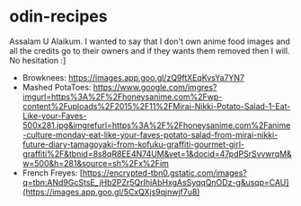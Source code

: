 # odin-recipes
Assalam U Alaikum.
I wanted to say that I don't own anime food images and all the credits go to their owners and if they wants them removed then I will. No hesitation :]

- Browknees: https://images.app.goo.gl/zQ9ftXEqKvsYa7YN7
- Mashed PotaToes: https://www.google.com/imgres?imgurl=https%3A%2F%2Fhoneysanime.com%2Fwp-content%2Fuploads%2F2015%2F11%2FMirai-Nikki-Potato-Salad-1-Eat-Like-your-Faves-500x281.jpg&imgrefurl=https%3A%2F%2Fhoneysanime.com%2Fanime-culture-monday-eat-like-your-faves-potato-salad-from-mirai-nikki-future-diary-tamagoyaki-from-kofuku-graffiti-gourmet-girl-graffiti%2F&tbnid=8s8qR8EE4N74UM&vet=1&docid=47pdPSrSvvwrqM&w=500&h=281&source=sh%2Fx%2Fim
- French Freyes: [https://encrypted-tbn0.gstatic.com/images?q=tbn:ANd9GcStsE_jHb2PZr5QrIhjAbHxgAsSyqqQnODz-g&usqp=CAU](https://images.app.goo.gl/5CxQXjs9qjnwjf7u8)
